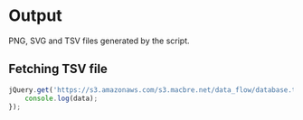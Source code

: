Output
======

PNG, SVG and TSV files generated by the script.

## Fetching TSV file

```js
jQuery.get('https://s3.amazonaws.com/s3.macbre.net/data_flow/database.tsv').then(function(data) {
	console.log(data);
});
```
